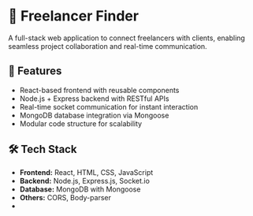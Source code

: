 # 💼 Freelancer Finder

A full-stack web application to connect freelancers with clients, enabling seamless project collaboration and real-time communication.

## 🚀 Features

- React-based frontend with reusable components
- Node.js + Express backend with RESTful APIs
- Real-time socket communication for instant interaction
- MongoDB database integration via Mongoose
- Modular code structure for scalability

## 🛠️ Tech Stack

- **Frontend:** React, HTML, CSS, JavaScript
- **Backend:** Node.js, Express.js, Socket.io
- **Database:** MongoDB with Mongoose
- **Others:** CORS, Body-parser
- 


